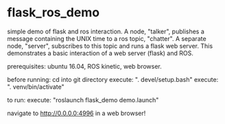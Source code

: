 # flask_ros_demo
simple demo of flask and ros interaction. A node, "talker", publishes a message
containing the UNIX time to a ros topic, "chatter". A separate node, "server",
subscribes to this topic and runs a flask web server. This demonstrates a basic
interaction of a web server (flask) and ROS.

prerequisites: ubuntu 16.04, ROS kinetic, web browser.

before running:
cd into git directory
execute: ". devel/setup.bash"
execute: ". venv/bin/activate"

to run:
execute: "roslaunch flask_demo demo.launch"

navigate to http://0.0.0.0:4996 in a web browser!


